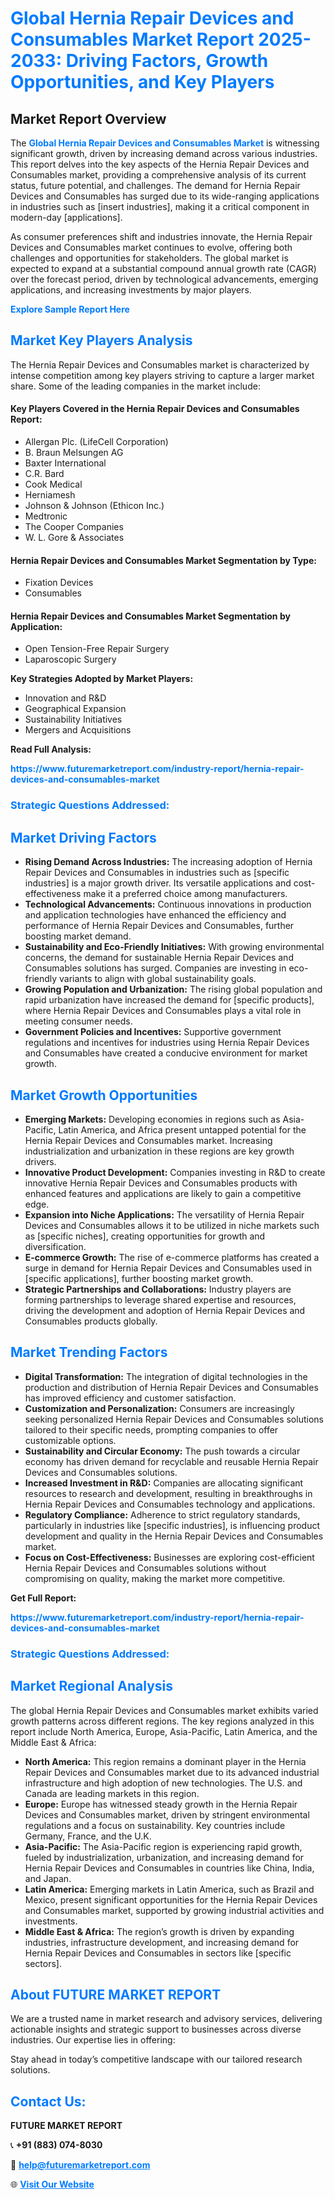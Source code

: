<h1 style="color: #007BFF;">Global Hernia Repair Devices and Consumables Market Report 2025-2033: Driving Factors, Growth Opportunities, and Key Players</h1>

<section id="overview">
<h2>Market Report Overview</h2>
<p>The <a href="https://www.futuremarketreport.com/industry-report/hernia-repair-devices-and-consumables-market" style="color: #007BFF; text-decoration: none;"><strong>Global Hernia Repair Devices and Consumables Market</strong></a> is witnessing significant growth, driven by increasing demand across various industries. This report delves into the key aspects of the Hernia Repair Devices and Consumables market, providing a comprehensive analysis of its current status, future potential, and challenges. The demand for Hernia Repair Devices and Consumables has surged due to its wide-ranging applications in industries such as [insert industries], making it a critical component in modern-day [applications].</p>
<p>As consumer preferences shift and industries innovate, the Hernia Repair Devices and Consumables market continues to evolve, offering both challenges and opportunities for stakeholders. The global market is expected to expand at a substantial compound annual growth rate (CAGR) over the forecast period, driven by technological advancements, emerging applications, and increasing investments by major players.</p>
</section>

<section id="overview">
<p><a href="https://www.futuremarketreport.com/request-sample/reportId=60365" style="color: #007BFF; text-decoration: none;"><strong>Explore Sample Report Here</strong></a></p>
</section>

<section id="key-players">
<h2 style="color: #007BFF;">Market Key Players Analysis</h2>
<p>The Hernia Repair Devices and Consumables market is characterized by intense competition among key players striving to capture a larger market share. Some of the leading companies in the market include:</p>
<h4>Key Players Covered in the Hernia Repair Devices and Consumables Report:</h4>
<ul><li>Allergan Plc. (LifeCell Corporation)</li><li>B. Braun Melsungen AG</li><li>Baxter International</li><li>C.R. Bard</li><li>Cook Medical</li><li>Herniamesh</li><li>Johnson &amp; Johnson (Ethicon Inc.)</li><li>Medtronic</li><li>The Cooper Companies</li><li>W. L. Gore &amp; Associates</li></ul>
<h4>Hernia Repair Devices and Consumables Market Segmentation by Type:</h4>
<ul><li>Fixation Devices</li><li>Consumables</li></ul>

<h4>Hernia Repair Devices and Consumables Market Segmentation by Application:</h4>
<ul><li>Open Tension-Free Repair Surgery</li><li>Laparoscopic Surgery</li></ul>
<p><strong>Key Strategies Adopted by Market Players:</strong></p>
<ul>
<li>Innovation and R&D</li>
<li>Geographical Expansion</li>
<li>Sustainability Initiatives</li>
<li>Mergers and Acquisitions</li>
</ul>
</section>

<section>
<p><strong>Read Full Analysis: </strong></p><a href="https://www.futuremarketreport.com/industry-report/hernia-repair-devices-and-consumables-market" style="color: #007BFF; text-decoration: none;"><strong>https://www.futuremarketreport.com/industry-report/hernia-repair-devices-and-consumables-market</strong></a>
<h3 style="color: #007BFF;">Strategic Questions Addressed:</h3>
</section>

<section id="driving-factors">
<h2 style="color: #007BFF;">Market Driving Factors</h2>
<ul>
<li><strong>Rising Demand Across Industries:</strong> The increasing adoption of Hernia Repair Devices and Consumables in industries such as [specific industries] is a major growth driver. Its versatile applications and cost-effectiveness make it a preferred choice among manufacturers.</li>
<li><strong>Technological Advancements:</strong> Continuous innovations in production and application technologies have enhanced the efficiency and performance of Hernia Repair Devices and Consumables, further boosting market demand.</li>
<li><strong>Sustainability and Eco-Friendly Initiatives:</strong> With growing environmental concerns, the demand for sustainable Hernia Repair Devices and Consumables solutions has surged. Companies are investing in eco-friendly variants to align with global sustainability goals.</li>
<li><strong>Growing Population and Urbanization:</strong> The rising global population and rapid urbanization have increased the demand for [specific products], where Hernia Repair Devices and Consumables plays a vital role in meeting consumer needs.</li>
<li><strong>Government Policies and Incentives:</strong> Supportive government regulations and incentives for industries using Hernia Repair Devices and Consumables have created a conducive environment for market growth.</li>
</ul>
</section>

<section id="growth-opportunities">
<h2 style="color: #007BFF;">Market Growth Opportunities</h2>
<ul>
<li><strong>Emerging Markets:</strong> Developing economies in regions such as Asia-Pacific, Latin America, and Africa present untapped potential for the Hernia Repair Devices and Consumables market. Increasing industrialization and urbanization in these regions are key growth drivers.</li>
<li><strong>Innovative Product Development:</strong> Companies investing in R&D to create innovative Hernia Repair Devices and Consumables products with enhanced features and applications are likely to gain a competitive edge.</li>
<li><strong>Expansion into Niche Applications:</strong> The versatility of Hernia Repair Devices and Consumables allows it to be utilized in niche markets such as [specific niches], creating opportunities for growth and diversification.</li>
<li><strong>E-commerce Growth:</strong> The rise of e-commerce platforms has created a surge in demand for Hernia Repair Devices and Consumables used in [specific applications], further boosting market growth.</li>
<li><strong>Strategic Partnerships and Collaborations:</strong> Industry players are forming partnerships to leverage shared expertise and resources, driving the development and adoption of Hernia Repair Devices and Consumables products globally.</li>
</ul>
</section>

<section id="trending-factors">
<h2 style="color: #007BFF;">Market Trending Factors</h2>
<ul>
<li><strong>Digital Transformation:</strong> The integration of digital technologies in the production and distribution of Hernia Repair Devices and Consumables has improved efficiency and customer satisfaction.</li>
<li><strong>Customization and Personalization:</strong> Consumers are increasingly seeking personalized Hernia Repair Devices and Consumables solutions tailored to their specific needs, prompting companies to offer customizable options.</li>
<li><strong>Sustainability and Circular Economy:</strong> The push towards a circular economy has driven demand for recyclable and reusable Hernia Repair Devices and Consumables solutions.</li>
<li><strong>Increased Investment in R&D:</strong> Companies are allocating significant resources to research and development, resulting in breakthroughs in Hernia Repair Devices and Consumables technology and applications.</li>
<li><strong>Regulatory Compliance:</strong> Adherence to strict regulatory standards, particularly in industries like [specific industries], is influencing product development and quality in the Hernia Repair Devices and Consumables market.</li>
<li><strong>Focus on Cost-Effectiveness:</strong> Businesses are exploring cost-efficient Hernia Repair Devices and Consumables solutions without compromising on quality, making the market more competitive.</li>
</ul>
</section>

<section>
<p><strong>Get Full Report: </strong></p><a href="https://www.futuremarketreport.com/industry-report/hernia-repair-devices-and-consumables-market" style="color: #007BFF; text-decoration: none;"><strong>https://www.futuremarketreport.com/industry-report/hernia-repair-devices-and-consumables-market</strong></a>
<h3 style="color: #007BFF;">Strategic Questions Addressed:</h3>
</section>


<section id="regional-analysis">
<h2 style="color: #007BFF;">Market Regional Analysis</h2>
<p>The global Hernia Repair Devices and Consumables market exhibits varied growth patterns across different regions. The key regions analyzed in this report include North America, Europe, Asia-Pacific, Latin America, and the Middle East & Africa:</p>
<ul>
<li><strong>North America:</strong> This region remains a dominant player in the Hernia Repair Devices and Consumables market due to its advanced industrial infrastructure and high adoption of new technologies. The U.S. and Canada are leading markets in this region.</li>
<li><strong>Europe:</strong> Europe has witnessed steady growth in the Hernia Repair Devices and Consumables market, driven by stringent environmental regulations and a focus on sustainability. Key countries include Germany, France, and the U.K.</li>
<li><strong>Asia-Pacific:</strong> The Asia-Pacific region is experiencing rapid growth, fueled by industrialization, urbanization, and increasing demand for Hernia Repair Devices and Consumables in countries like China, India, and Japan.</li>
<li><strong>Latin America:</strong> Emerging markets in Latin America, such as Brazil and Mexico, present significant opportunities for the Hernia Repair Devices and Consumables market, supported by growing industrial activities and investments.</li>
<li><strong>Middle East & Africa:</strong> The region’s growth is driven by expanding industries, infrastructure development, and increasing demand for Hernia Repair Devices and Consumables in sectors like [specific sectors].</li>
</ul>
</section>

<footer>
<h2 style="color: #007BFF;">About FUTURE MARKET REPORT</h2>
<p>We are a trusted name in market research and advisory services, delivering actionable insights and strategic support to businesses across diverse industries. Our expertise lies in offering:</p>

<p>Stay ahead in today’s competitive landscape with our tailored research solutions.</p>

<h2 style="color: #007BFF;">Contact Us:</h2>
<p><strong>FUTURE MARKET REPORT</strong></p>
<p>📞 <strong>+91 (883) 074-8030</strong></p>
<p>📧 <strong><a href="mailto:help@futuremarketreport.com" style="color: #007BFF;">help@futuremarketreport.com</a></strong></p>
<p>🌐 <strong><a href="https://www.futuremarketreport.com/" style="color: #007BFF;">Visit Our Website</a></strong></p>
</footer>